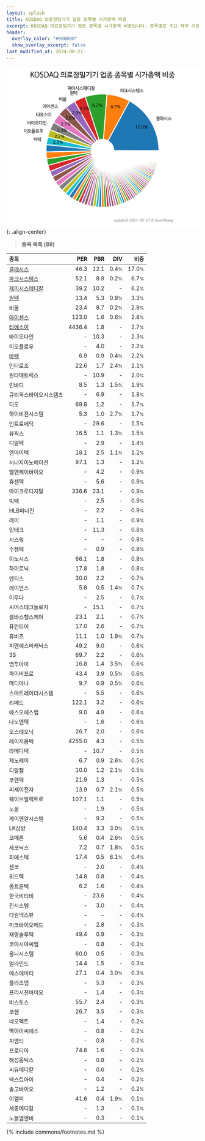 ```yaml
---
layout: splash
title: KOSDAQ 의료정밀기기 업종 종목별 시가총액 비중
excerpt: KOSDAQ 의료정밀기기 업종 종목별 시가총액 비중입니다. 종목별로 주요 재무 지표를 함께 표시합니다.
header:
  overlay_color: "#800000"
  show_overlay_excerpt: false
last_modified_at: 2024-08-27
---
```



![KOSDAQ 의료정밀기기 업종 종목별 시가총액 비중](/stats/sector/images/kosdaq_업종_의료정밀기기_종목.png){: .align-center}


> **종목 목록 (89)**<a id="list"></a>

| **종목** | **PER** | **PBR** | **DIV** | **비중** |
| :------- | ------: | ------: | ------: | -------: |
| [클래시스](/214150/) | 46.3 | 12.1 | 0.4<small>%</small> | 17.0<small>%</small> |
| [파크시스템스](/140860/) | 52.1 | 8.9 | 0.2<small>%</small> | 6.7<small>%</small> |
| [제이시스메디칼](/287410/) | 39.2 | 10.2 | - | 6.2<small>%</small> |
| [원텍](/336570/) | 13.4 | 5.3 | 0.8<small>%</small> | 3.3<small>%</small> |
| 비올 | 23.4 | 8.7 | 0.2<small>%</small> | 2.9<small>%</small> |
| [아이센스](/099190/) | 123.0 | 1.6 | 0.6<small>%</small> | 2.8<small>%</small> |
| [티에스이](/131290/) | 4436.4 | 1.8 | - | 2.7<small>%</small> |
| 바이오다인 | - | 10.3 | - | 2.3<small>%</small> |
| 이오플로우 | - | 4.0 | - | 2.2<small>%</small> |
| [바텍](/043150/) | 6.9 | 0.9 | 0.4<small>%</small> | 2.2<small>%</small> |
| 인터로조 | 22.6 | 1.7 | 2.4<small>%</small> | 2.1<small>%</small> |
| 퀀타매트릭스 | - | 10.9 | - | 2.0<small>%</small> |
| 인바디 | 8.5 | 1.3 | 1.5<small>%</small> | 1.9<small>%</small> |
| 큐리옥스바이오시스템즈 | - | 6.9 | - | 1.8<small>%</small> |
| 디오 | 69.8 | 1.2 | - | 1.7<small>%</small> |
| 하이비젼시스템 | 5.3 | 1.0 | 2.7<small>%</small> | 1.7<small>%</small> |
| 인트로메딕 | - | 29.6 | - | 1.5<small>%</small> |
| 뷰웍스 | 16.5 | 1.1 | 1.3<small>%</small> | 1.5<small>%</small> |
| 디알텍 | - | 2.9 | - | 1.4<small>%</small> |
| 엠아이텍 | 18.1 | 2.5 | 1.1<small>%</small> | 1.2<small>%</small> |
| 시너지이노베이션 | 97.1 | 1.3 | - | 1.2<small>%</small> |
| 엘앤케이바이오 | - | 4.2 | - | 0.9<small>%</small> |
| 휴센텍 | - | 5.6 | - | 0.9<small>%</small> |
| 마이크로디지탈 | 336.6 | 23.1 | - | 0.9<small>%</small> |
| 빅텍 | - | 2.5 | - | 0.9<small>%</small> |
| HLB파나진 | - | 2.2 | - | 0.9<small>%</small> |
| 레이 | - | 1.1 | - | 0.9<small>%</small> |
| 민테크 | - | 11.3 | - | 0.8<small>%</small> |
| 시스웍 | - | - | - | 0.8<small>%</small> |
| 수젠텍 | - | 0.9 | - | 0.8<small>%</small> |
| 이노시스 | 66.1 | 1.8 | - | 0.8<small>%</small> |
| 하이로닉 | 17.8 | 1.8 | - | 0.8<small>%</small> |
| 덴티스 | 30.0 | 2.2 | - | 0.7<small>%</small> |
| 레이언스 | 5.8 | 0.5 | 1.4<small>%</small> | 0.7<small>%</small> |
| 이루다 | - | 2.5 | - | 0.7<small>%</small> |
| 씨어스테크놀로지 | - | 15.1 | - | 0.7<small>%</small> |
| 셀바스헬스케어 | 23.1 | 2.1 | - | 0.7<small>%</small> |
| 퓨런티어 | 17.0 | 2.6 | - | 0.7<small>%</small> |
| 휴비츠 | 11.1 | 1.0 | 1.9<small>%</small> | 0.7<small>%</small> |
| 피앤에스미캐닉스 | 49.2 | 9.0 | - | 0.6<small>%</small> |
| 3S | 69.7 | 2.2 | - | 0.6<small>%</small> |
| 엠투아이 | 16.8 | 1.4 | 3.5<small>%</small> | 0.6<small>%</small> |
| 파이버프로 | 43.4 | 3.9 | 0.5<small>%</small> | 0.6<small>%</small> |
| 메디아나 | 9.7 | 0.9 | 0.5<small>%</small> | 0.6<small>%</small> |
| 스마트레이더시스템 | - | 5.5 | - | 0.6<small>%</small> |
| 리메드 | 122.1 | 3.2 | - | 0.6<small>%</small> |
| 에스오에스랩 | 9.0 | 4.9 | - | 0.6<small>%</small> |
| 나노엔텍 | - | 1.6 | - | 0.6<small>%</small> |
| 오스테오닉 | 26.7 | 2.0 | - | 0.6<small>%</small> |
| 레이저옵텍 | 4255.0 | 4.3 | - | 0.5<small>%</small> |
| 라메디텍 | - | 10.7 | - | 0.5<small>%</small> |
| 제노레이 | 6.7 | 0.9 | 2.6<small>%</small> | 0.5<small>%</small> |
| 디알젬 | 10.0 | 1.2 | 2.1<small>%</small> | 0.5<small>%</small> |
| 코렌텍 | 21.9 | 1.3 | - | 0.5<small>%</small> |
| 피제이전자 | 13.9 | 0.7 | 2.1<small>%</small> | 0.5<small>%</small> |
| 웨이브일렉트로 | 107.1 | 1.1 | - | 0.5<small>%</small> |
| 노을 | - | 1.9 | - | 0.5<small>%</small> |
| 케이엔알시스템 | - | 9.3 | - | 0.5<small>%</small> |
| LK삼양 | 140.4 | 3.3 | 3.0<small>%</small> | 0.5<small>%</small> |
| 코메론 | 5.6 | 0.4 | 2.6<small>%</small> | 0.5<small>%</small> |
| 세코닉스 | 7.2 | 0.7 | 1.8<small>%</small> | 0.5<small>%</small> |
| 피에스텍 | 17.4 | 0.5 | 6.1<small>%</small> | 0.4<small>%</small> |
| 센코 | - | 2.0 | - | 0.4<small>%</small> |
| 위드텍 | 14.8 | 0.8 | - | 0.4<small>%</small> |
| 옵트론텍 | 6.2 | 1.6 | - | 0.4<small>%</small> |
| 한국비티비 | - | 23.6 | - | 0.4<small>%</small> |
| 진시스템 | - | 3.0 | - | 0.4<small>%</small> |
| 다원넥스뷰 | - | - | - | 0.4<small>%</small> |
| 미코바이오메드 | - | 2.8 | - | 0.3<small>%</small> |
| 재영솔루텍 | 49.4 | 0.9 | - | 0.3<small>%</small> |
| 코아시아씨엠 | - | 0.8 | - | 0.3<small>%</small> |
| 옴니시스템 | 60.0 | 0.5 | - | 0.3<small>%</small> |
| 얼라인드 | 14.4 | 1.5 | - | 0.3<small>%</small> |
| 에스에이티 | 27.1 | 0.4 | 3.0<small>%</small> | 0.3<small>%</small> |
| 플라즈맵 | - | 5.3 | - | 0.3<small>%</small> |
| 프리시젼바이오 | - | 1.4 | - | 0.3<small>%</small> |
| 비스토스 | 55.7 | 2.4 | - | 0.3<small>%</small> |
| 코셈 | 26.7 | 3.5 | - | 0.3<small>%</small> |
| 네오펙트 | - | 1.4 | - | 0.2<small>%</small> |
| 멕아이씨에스 | - | 0.8 | - | 0.2<small>%</small> |
| 피엠티 | - | 0.8 | - | 0.2<small>%</small> |
| 프로티아 | 74.6 | 1.6 | - | 0.2<small>%</small> |
| 해성옵틱스 | - | 0.8 | - | 0.2<small>%</small> |
| 씨유메디칼 | - | 0.6 | - | 0.2<small>%</small> |
| 넥스트아이 | - | 0.4 | - | 0.2<small>%</small> |
| 솔고바이오 | - | 1.2 | - | 0.2<small>%</small> |
| 이엘피 | 41.6 | 0.4 | 1.9<small>%</small> | 0.1<small>%</small> |
| 세종메디칼 | - | 1.3 | - | 0.1<small>%</small> |
| 노블엠앤비 | - | 0.3 | - | 0.1<small>%</small> |

{% include commons/footnotes.md %}
